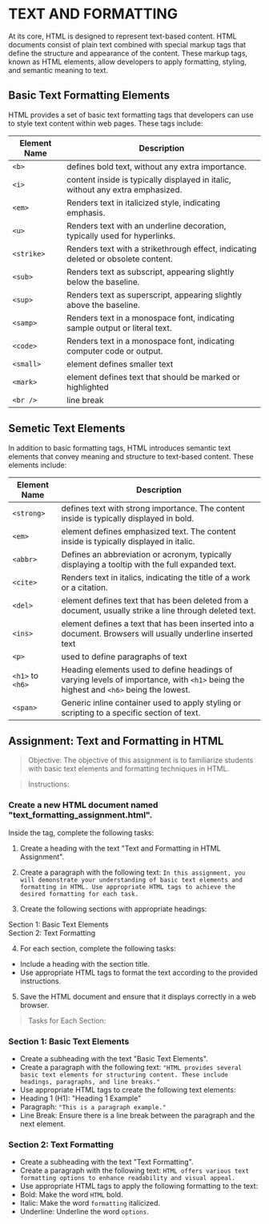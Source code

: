 # TEXT AND FORMATTING

At its core, HTML is designed to represent text-based content. HTML documents consist of plain text combined with special markup tags that define the structure and appearance of the content. These markup tags, known as HTML elements, allow developers to apply formatting, styling, and semantic meaning to text.

## Basic Text Formatting Elements

HTML provides a set of basic text formatting tags that developers can use to style text content within web pages. These tags include:

| Element Name | Description |
| ------------ | ----------- |
| `<b>`        | defines bold text, without any extra importance. |
| `<i>`        | content inside is typically displayed in italic, without any extra emphasized. |
| `<em>`       | Renders text in italicized style, indicating emphasis. |
| `<u>`        | Renders text with an underline decoration, typically used for hyperlinks. |
| `<strike>`   | Renders text with a strikethrough effect, indicating deleted or obsolete content. |
| `<sub>`      | Renders text as subscript, appearing slightly below the baseline. |
| `<sup>`      | Renders text as superscript, appearing slightly above the baseline. |
| `<samp>`     | Renders text in a monospace font, indicating sample output or literal text. |
| `<code>`     | Renders text in a monospace font, indicating computer code or output. |
| `<small>`    | element defines smaller text |
| `<mark>`     | element defines text that should be marked or highlighted |
| `<br />`     | line break | 

## Semetic Text Elements

In addition to basic formatting tags, HTML introduces semantic text elements that convey meaning and structure to text-based content. These elements include:

| Element Name | Description |
| ------------ | ----------- |
| `<strong>`       | defines text with strong importance. The content inside is typically displayed in bold. |
| `<em>`           | element defines emphasized text. The content inside is typically displayed in italic. |
| `<abbr>`         | Defines an abbreviation or acronym, typically displaying a tooltip with the full expanded text. |
| `<cite>`         | Renders text in italics, indicating the title of a work or a citation. |
| `<del>`          | element defines text that has been deleted from a document, usually strike a line through deleted text. |
| `<ins>`          | element defines a text that has been inserted into a document. Browsers will usually underline inserted text |
| `<p>`            | used to define paragraphs of text |
| `<h1>` to `<h6>` | Heading elements used to define headings of varying levels of importance, with `<h1>` being the highest and `<h6>` being the lowest. |
| `<span>`         | Generic inline container used to apply styling or scripting to a specific section of text. |

## Assignment: Text and Formatting in HTML

> Objective:
The objective of this assignment is to familiarize students with basic text elements and formatting techniques in HTML.

> Instructions:

### Create a new HTML document named "text_formatting_assignment.html".

Inside the <body> tag, complete the following tasks:

1. Create a heading with the text "Text and Formatting in HTML Assignment".
2. Create a paragraph with the following text:
`In this assignment, you will demonstrate your understanding of basic text elements and formatting in HTML. Use appropriate HTML tags to achieve the desired formatting for each task.`

3. Create the following sections with appropriate headings:

Section 1: Basic Text Elements <br>
Section 2: Text Formatting <br>

4. For each section, complete the following tasks:
- Include a heading with the section title.
- Use appropriate HTML tags to format the text according to the provided instructions.

5. Save the HTML document and ensure that it displays correctly in a web browser.

> Tasks for Each Section:

### Section 1: Basic Text Elements

- Create a subheading with the text "Basic Text Elements".
- Create a paragraph with the following text:
`"HTML provides several basic text elements for structuring content. These include headings, paragraphs, and line breaks."`
- Use appropriate HTML tags to create the following text elements:
- Heading 1 (H1): "Heading 1 Example"
- Paragraph: `"This is a paragraph example."`
- Line Break: Ensure there is a line break between the paragraph and the next element.

### Section 2: Text Formatting

- Create a subheading with the text "Text Formatting".
- Create a paragraph with the following text:
`HTML offers various text formatting options to enhance readability and visual appeal.`
- Use appropriate HTML tags to apply the following formatting to the text:
- Bold: Make the word `HTML` bold.
- Italic: Make the word `formatting` italicized.
- Underline: Underline the word `options`.
